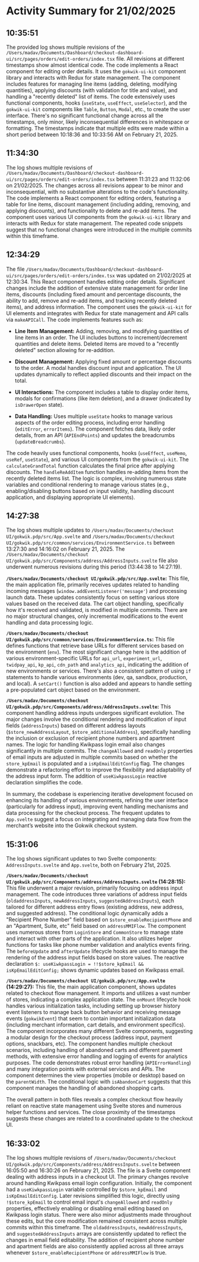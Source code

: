 # Activity Summary for 21/02/2025

## 10:35:51
The provided log shows multiple revisions of the `/Users/madav/Documents/Dashboard/checkout-dashboard-ui/src/pages/orders/edit-orders/index.tsx` file.  All revisions at different timestamps show almost identical code. The code implements a React component for editing order details.  It uses the `gokwik-ui-kit` component library and interacts with Redux for state management. The component includes features for managing line items (adding, deleting, modifying quantities), applying discounts (with validation for title and value), and handling a "recently deleted" list of items.  The code extensively uses functional components, hooks (`useState`, `useEffect`, `useSelector`), and the `gokwik-ui-kit` components like `Table`, `Button`, `Modal`, etc., to create the user interface.  There's no significant functional change across all the timestamps, only minor, likely inconsequential differences in whitespace or formatting. The timestamps indicate that multiple edits were made within a short period between 10:18:36 and 10:33:56 AM on February 21, 2025.


## 11:34:30
The log shows multiple revisions of `/Users/madav/Documents/Dashboard/checkout-dashboard-ui/src/pages/orders/edit-orders/index.tsx` between 11:31:23 and 11:32:06 on 21/02/2025.  The changes across all revisions appear to be minor and inconsequential, with no substantive alterations to the code's functionality.  The code implements a React component for editing orders, featuring a table for line items, discount management (including adding, removing, and applying discounts), and functionality to delete and re-add items.  The component uses various UI components from the `gokwik-ui-kit` library and interacts with Redux for state management.  The repeated code snippets suggest that no functional changes were introduced in the multiple commits within this timeframe.


## 12:34:29
The file `/Users/madav/Documents/Dashboard/checkout-dashboard-ui/src/pages/orders/edit-orders/index.tsx` was updated on 21/02/2025 at 12:30:34.  This React component handles editing order details.  Significant changes include the addition of extensive state management for order line items, discounts (including fixed amount and percentage discounts,  the ability to add, remove and re-add items, and tracking recently deleted items), and address information. The component uses the `gokwik-ui-kit` for UI elements and integrates with Redux for state management and API calls via `makeAPICall`.  The code implements features such as:

* **Line Item Management:**  Adding, removing, and modifying quantities of line items in an order.  The UI includes buttons to increment/decrement quantities and delete items.  Deleted items are moved to a "recently deleted" section allowing for re-addition.

* **Discount Management:** Applying fixed amount or percentage discounts to the order. A modal handles discount input and application. The UI updates dynamically to reflect applied discounts and their impact on the total.

* **UI Interactions:** The component includes a table to display order items, modals for confirmations (like item deletion), and a drawer (indicated by `isDrawerOpen` state).

* **Data Handling:** Uses multiple `useState` hooks to manage various aspects of the order editing process, including error handling (`editError`, `errorItems`).  The component fetches data, likely order details, from an API (`APIEndPoints`) and updates the breadcrumbs (`updateBreadcrumbs`).

The code heavily uses functional components, hooks (`useEffect`, `useMemo`, `useRef`, `useState`), and various UI components from the `gokwik-ui-kit`. The `calculateGrandTotal` function calculates the final price after applying discounts.  The `handleReAddItem` function handles re-adding items from the recently deleted items list.  The logic is complex, involving numerous state variables and conditional rendering to manage various states (e.g., enabling/disabling buttons based on input validity, handling discount application, and displaying appropriate UI elements).


## 14:27:38
The log shows multiple updates to `/Users/madav/Documents/checkout UI/gokwik.pdp/src/App.svelte` and `/Users/madav/Documents/checkout UI/gokwik.pdp/src/common/services/EnvironmentService.ts` between 13:27:30 and 14:16:02 on February 21, 2025.  The `/Users/madav/Documents/checkout UI/gokwik.pdp/src/Components/address/AddressInputs.svelte` file also underwent numerous revisions during this period (13:44:38 to 14:27:19).

**`/Users/madav/Documents/checkout UI/gokwik.pdp/src/App.svelte`:** This file, the main application file, primarily receives updates related to handling incoming messages (`window.addEventListener('message'`) and processing launch data.  These updates consistently focus on setting various store values based on the received data. The cart object handling, specifically how it's received and validated, is modified in multiple commits.  There are no major structural changes, only incremental modifications to the event handling and data processing logic.

**`/Users/madav/Documents/checkout UI/gokwik.pdp/src/common/services/EnvironmentService.ts`:** This file defines functions that retrieve base URLs for different services based on the environment (`env`). The most significant change here is the addition of various environment-specific URLs for  `api_url`, `experiment_url`, `twidpay_api`, `kp_api`, `cdn_path` and `analytics_api`, indicating the addition of new environments or services.  There's also a consistent pattern of using `if` statements to handle various environments (dev, qa, sandbox, production, and local). A `setCart()` function is also added and appears to handle setting a pre-populated cart object based on the environment.


**`/Users/madav/Documents/checkout UI/gokwik.pdp/src/Components/address/AddressInputs.svelte`:**  This component handling address inputs undergoes significant evolution.  The major changes involve the conditional rendering and modification of input fields (`addressInputs`) based on different address layouts (`$store_newAddressLayout`, `$store_additionalAddress`), specifically handling the inclusion or exclusion of recipient phone numbers and apartment names. The logic for handling Kwikpass login email also changes significantly in multiple commits.  The `changeAllowed` and `readOnly` properties of email inputs are adjusted in multiple commits based on whether the `store_kpEmail` is populated and a `isKpEmailEditConfig` flag.  The changes demonstrate a refactoring effort to improve the flexibility and adaptability of the address input form.  The addition of `useKiwkpassLogin` reactive declaration simplifies the code.

In summary, the codebase is experiencing iterative development focused on enhancing its handling of various environments, refining the user interface (particularly for address input), improving event handling mechanisms and data processing for the checkout process. The frequent updates to `App.svelte` suggest a focus on integrating and managing data flow from the merchant’s website into the Gokwik checkout system.


## 15:31:06
The log shows significant updates to two Svelte components: `AddressInputs.svelte` and `App.svelte`, both on February 21st, 2025.

**`/Users/madav/Documents/checkout UI/gokwik.pdp/src/Components/address/AddressInputs.svelte` (14:28:15):** This file underwent a major revision, primarily focusing on address input management.  The code introduces three variations of address input fields (`oldaddressInputs`, `newAddressInputs`, `suggestedAddressInputs`), each tailored for different address entry flows (existing address, new address, and suggested address). The conditional logic dynamically adds a "Recipient Phone Number" field based on `$store_enableRecipientPhone` and an "Apartment, Suite, etc" field based on `addressMMIFlow`. The component uses numerous stores from `LoginStore` and `CommonStore` to manage state and interact with other parts of the application.  It also utilizes helper functions for tasks like phone number validation and analytics events firing.  The `beforeUpdate` and `afterUpdate` lifecycle hooks are used to manage the rendering of the address input fields based on store values.  The reactive declaration `$: useKiwkpassLogin = !!$store_kpEmail && isKpEmailEditConfig;` shows dynamic updates based on Kwikpass email.

**`/Users/madav/Documents/checkout UI/gokwik.pdp/src/App.svelte` (14:29:27):** This file, the main application component, shows updates related to checkout flow management.  It imports and utilizes a vast number of stores, indicating a complex application state.  The `onMount` lifecycle hook handles various initialization tasks, including setting up browser history event listeners to manage back button behavior and receiving message events (`gokwikEvent`) that seem to contain important initialization data (including merchant information, cart details, and environment specifics). The component incorporates many different Svelte components, suggesting a modular design for the checkout process (address input, payment options, snackbars, etc).  The component handles multiple checkout scenarios, including handling of abandoned carts and different payment methods, with extensive error handling and logging of events for analytics purposes.  The code demonstrates robust error handling (`APIErrorHandling`) and many integration points with external services and APIs.  The component determines the view properties (mobile or desktop) based on the `parentWidth`.  The conditional logic with `isAbandonCart` suggests that this component manages the handling of abandoned shopping carts.

The overall pattern in both files reveals a complex checkout flow heavily reliant on reactive state management using Svelte stores and numerous helper functions and services.  The close proximity of the timestamps suggests these changes are related to a coordinated update to the checkout UI.


## 16:33:02
The log shows multiple revisions of `/Users/madav/Documents/checkout UI/gokwik.pdp/src/Components/address/AddressInputs.svelte` between 16:05:50 and 16:30:26 on February 21, 2025.  The file is a Svelte component dealing with address inputs in a checkout UI.  The primary changes revolve around handling Kwikpass email login configuration.  Initially, the component had a `useKiwkpassLogin` variable controlled by `$store_kpEmail` and `isKpEmailEditConfig`.  Later revisions simplified this logic, directly using `!$store_kpEmail` to control email input's `changeAllowed` and `readOnly` properties, effectively enabling or disabling email editing based on Kwikpass login status.  There were also minor adjustments made throughout these edits, but the core modification remained consistent across multiple commits within this timeframe.  The `oldaddressInputs`, `newAddressInputs`, and `suggestedAddressInputs` arrays are consistently updated to reflect the changes in email field editability.  The addition of recipient phone number and apartment fields are also consistently applied across all three arrays whenever `$store_enableRecipientPhone` or `addressMMIFlow` is true.
